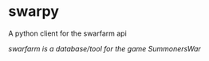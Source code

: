# swarpy

A python client for the swarfarm api

*swarfarm is a database/tool for the game SummonersWar*

